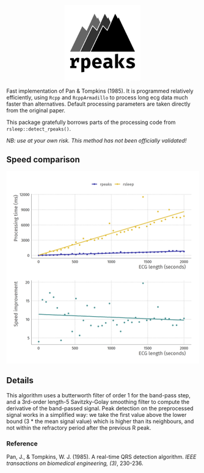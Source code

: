 <p align="center">
  <img src="./img/logo.png" width="200px"></img>
</p>

Fast implementation of Pan & Tompkins (1985). It is programmed relatively efficiently, using `Rcpp` and `RcppArmadillo` to process long ecg data much faster than alternatives. Default processing parameters are taken directly from the original paper.

This package gratefully borrows parts of the processing code from `rsleep::detect_rpeaks()`.

_NB: use at your own risk. This method has not been officially validated!_

## Speed comparison
<p align="center">
  <img src="./img/speedcomparison.png" width="700px"></img>
</p>

## Details
This algorithm uses a butterworth filter of order 1 for the band-pass step, and a 3rd-order length-5 Savitzky-Golay smoothing filter to compute the derivative of the band-passed signal. Peak detection on the preprocessed signal works in a simplified way: we take the first value above the lower bound (3 * the mean signal value) which is higher than its  neighbours, and not within the refractory period after the previous R peak.


### Reference
Pan, J., & Tompkins, W. J. (1985). A real-time QRS detection algorithm. _IEEE transactions on biomedical engineering, (3)_, 230-236.
